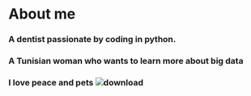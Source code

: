 # About me
### A dentist passionate by coding in python.
### A Tunisian woman who wants to learn more about big data
### I love peace and pets ![download](https://github.com/MARA1976/mara/assets/131023019/a8529491-622d-4b9a-ac58-3f1caef457c7)


